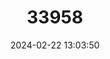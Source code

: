 ---
title: "33958"
category: "Aniba rosodora"
draft: false
date: 2024-02-22 13:03:50
languages:
  French: ["Bois de rose", "Car-cara"]
  Portuguese: ["Pau-rosa"]
---